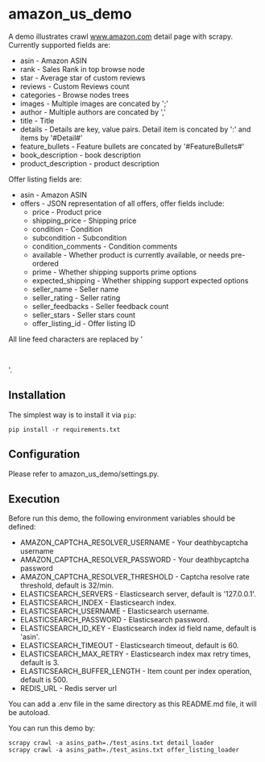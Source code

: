 amazon_us_demo
=====================

A demo illustrates crawl www.amazon.com detail page with scrapy. Currently supported fields are:
* asin - Amazon ASIN
* rank - Sales Rank in top browse node
* star - Average star of custom reviews
* reviews - Custom Reviews count
* categories - Browse nodes trees
* images - Multiple images are concated by ';'
* author - Multiple authors are concated by ','
* title - Title
* details - Details are key, value pairs. Detail item is concated by ':' and items by '#Detail#'
* feature_bullets - Feature bullets are concated by '#FeatureBullets#'
* book_description - book description
* product_description - product description

Offer listing fields are:
* asin - Amazon ASIN
* offers - JSON representation of all offers, offer fields include:
    * price - Product price
    * shipping_price - Shipping price
    * condition - Condition
    * subcondition - Subcondition
    * condition_comments - Condition comments
    * available - Whether product is currently available, or needs pre-ordered
    * prime - Whether shipping supports prime options
    * expected_shipping - Whether shipping support expected options
    * seller_name - Seller name
    * seller_rating - Seller rating
    * seller_feedbacks - Seller feedback count
    * seller_stars - Seller stars count
    * offer_listing_id - Offer listing ID

All line feed characters are replaced by '<pre><br /></pre>'.


Installation
-------------

The simplest way is to install it via `pip`:

    pip install -r requirements.txt


Configuration
-------------

Please refer to amazon_us_demo/settings.py.


Execution
-------------

Before run this demo, the following environment variables should be defined:
* AMAZON_CAPTCHA_RESOLVER_USERNAME - Your deathbycaptcha username
* AMAZON_CAPTCHA_RESOLVER_PASSWORD - Your deathbycaptcha password
* AMAZON_CAPTCHA_RESOLVER_THRESHOLD - Captcha resolve rate threshold, default is 32/min.
* ELASTICSEARCH_SERVERS - Elasticsearch server, default is '127.0.0.1'.
* ELASTICSEARCH_INDEX - Elasticsearch index.
* ELASTICSEARCH_USERNAME - Elasticsearch username.
* ELASTICSEARCH_PASSWORD - Elasticsearch password.
* ELASTICSEARCH_ID_KEY - Elasticsearch index id field name, default is 'asin'.
* ELASTICSEARCH_TIMEOUT - Elasticsearch timeout, default is 60.
* ELASTICSEARCH_MAX_RETRY - Elasticsearch index max retry times, default is 3.
* ELASTICSEARCH_BUFFER_LENGTH - Item count per index operation, default is 500.
* REDIS_URL - Redis server url

You can add a .env file in the same directory as this README.md file, it will be autoload.


You can run this demo by:

    scrapy crawl -a asins_path=./test_asins.txt detail_loader
    scrapy crawl -a asins_path=./test_asins.txt offer_listing_loader
